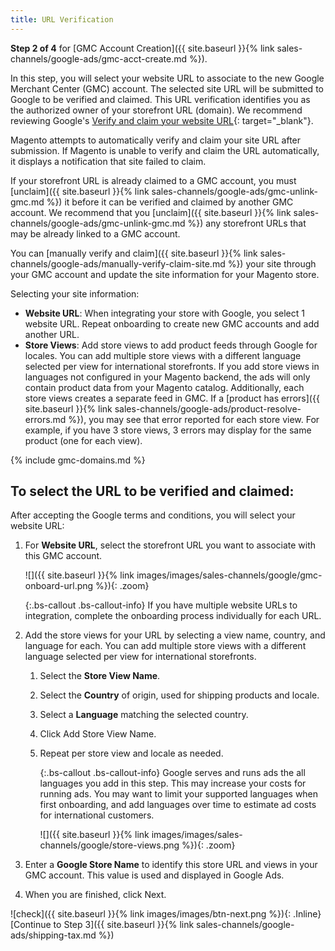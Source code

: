 ```yaml
---
title: URL Verification
---
```



**Step 2 of 4** for [GMC Account Creation]({{ site.baseurl }}{% link sales-channels/google-ads/gmc-acct-create.md %}).

In this step, you will select your website URL to associate to the new Google Merchant Center (GMC) account. The selected site URL will be submitted to Google to be verified and claimed. This URL verification identifies you as the authorized owner of your storefront URL (domain). We recommend reviewing Google's [Verify and claim your website URL][1]{: target="_blank"}.

Magento attempts to automatically verify and claim your site URL after submission. If Magento is unable to verify and claim the URL automatically, it displays a notification that site failed to claim.

If your storefront URL is already claimed to a GMC account, you must [unclaim]({{ site.baseurl }}{% link sales-channels/google-ads/gmc-unlink-gmc.md %}) it before it can be verified and claimed by another GMC account. We recommend that you [unclaim]({{ site.baseurl }}{% link sales-channels/google-ads/gmc-unlink-gmc.md %}) any storefront URLs that may be already linked to a GMC account.

You can [manually verify and claim]({{ site.baseurl }}{% link sales-channels/google-ads/manually-verify-claim-site.md %}) your site through your GMC account and update the site information for your Magento store.

Selecting your site information:

* **Website URL**: When integrating your store with Google, you select 1 website URL. Repeat onboarding to create new GMC accounts and add another URL.
* **Store Views**: Add store views to add product feeds through Google for locales. You can add multiple store views with a different language selected per view for international storefronts. If you add store views in languages not configured in your Magento backend, the ads will only contain product data from your Magento catalog. Additionally, each store views creates a separate feed in GMC. If a [product has errors]({{ site.baseurl }}{% link sales-channels/google-ads/product-resolve-errors.md %}), you may see that error reported for each store view. For example, if you have 3 store views, 3 errors may display for the same product (one for each view).

{% include gmc-domains.md %}

## To select the URL to be verified and claimed:

After accepting the Google terms and conditions, you will select your website URL:

1. For **Website URL**, select the storefront URL you want to associate with this GMC account.

    ![]({{ site.baseurl }}{% link images/images/sales-channels/google/gmc-onboard-url.png %}){: .zoom}

    {:.bs-callout .bs-callout-info}
    If you have multiple website URLs to integration, complete the onboarding process individually for each URL.

1. Add the store views for your URL by selecting a view name, country, and language for each. You can add multiple store views with a different language selected per view for international storefronts.

   1. Select the **Store View Name**.

   1. Select the **Country** of origin, used for shipping products and locale.

   1. Select a **Language** matching the selected country.

   1. Click <span class="btn">Add Store View Name</span>.

   1. Repeat per store view and locale as needed.

        {:.bs-callout .bs-callout-info}
        Google serves and runs ads the all languages you add in this step. This may increase your costs for running ads. You may want to limit your supported languages when first onboarding, and add languages over time to estimate ad costs for international customers.

        ![]({{ site.baseurl }}{% link images/images/sales-channels/google/store-views.png %}){: .zoom}

1. Enter a **Google Store Name** to identify this store URL and views in your GMC account. This value is used and displayed in Google Ads.

1. When you are finished, click <span class="btn">Next</span>.

![check]({{ site.baseurl }}{% link images/images/btn-next.png %}){: .Inline} [Continue to Step 3]({{ site.baseurl }}{% link sales-channels/google-ads/shipping-tax.md %})

[1]: https://support.google.com/merchants/answer/176793?hl=en
